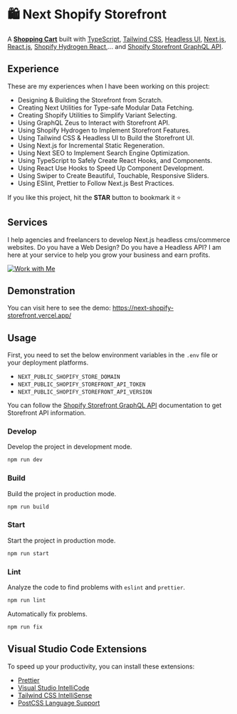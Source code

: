 # 🛍 Next Shopify Storefront

A **[Shopping Cart](https://github.com/Maxvien/next-shopify-storefront)** built with [TypeScript](https://www.typescriptlang.org), [Tailwind CSS](https://tailwindcss.com), [Headless UI](https://headlessui.com), [Next.js](https://nextjs.org), [React.js](https://react.dev), [Shopify Hydrogen React](https://shopify.dev/docs/api/hydrogen-react),... and [Shopify Storefront GraphQL API](https://shopify.dev/docs/api/storefront).

## Experience

These are my experiences when I have been working on this project:

- Designing & Building the Storefront from Scratch.
- Creating Next Utilities for Type-safe Modular Data Fetching.
- Creating Shopify Utilities to Simplify Variant Selecting.
- Using GraphQL Zeus to Interact with Storefront API.
- Using Shopify Hydrogen to Implement Storefront Features.
- Using Tailwind CSS & Headless UI to Build the Storefront UI.
- Using Next.js for Incremental Static Regeneration.
- Using Next SEO to Implement Search Engine Optimization.
- Using TypeScript to Safely Create React Hooks, and Components.
- Using React Use Hooks to Speed Up Component Development.
- Using Swiper to Create Beautiful, Touchable, Responsive Sliders.
- Using ESlint, Prettier to Follow Next.js Best Practices.

If you like this project, hit the **STAR** button to bookmark it ⭐️

## Services
I help agencies and freelancers to develop Next.js headless cms/commerce websites. Do you have a Web Design? Do you have a Headless API? I am here at your service to help you grow your business and earn profits.

[![Work with Me](https://join.skype.com/invite/MX32YySYfQLb)](https://join.skype.com/invite/MX32YySYfQLb)


## Demonstration

You can visit here to see the demo: https://next-shopify-storefront.vercel.app/

## Usage

First, you need to set the below environment variables in the `.env` file or your deployment platforms.

- `NEXT_PUBLIC_SHOPIFY_STORE_DOMAIN`
- `NEXT_PUBLIC_SHOPIFY_STOREFRONT_API_TOKEN`
- `NEXT_PUBLIC_SHOPIFY_STOREFRONT_API_VERSION`

You can follow the [Shopify Storefront GraphQL API](https://shopify.dev/api/storefront/getting-started) documentation to get Storefront API information.

### Develop

Develop the project in development mode.

```bash
npm run dev
```

### Build

Build the project in production mode.

```bash
npm run build
```

### Start

Start the project in production mode.

```bash
npm run start
```

### Lint

Analyze the code to find problems with `eslint` and `prettier`.

```bash
npm run lint
```

Automatically fix problems.

```bash
npm run fix
```

## Visual Studio Code Extensions

To speed up your productivity, you can install these extensions:

- [Prettier](https://marketplace.visualstudio.com/items?itemName=esbenp.prettier-vscode)
- [Visual Studio IntelliCode](https://marketplace.visualstudio.com/items?itemName=VisualStudioExptTeam.vscodeintellicode)
- [Tailwind CSS IntelliSense](https://marketplace.visualstudio.com/items?itemName=bradlc.vscode-tailwindcss)
- [PostCSS Language Support](https://marketplace.visualstudio.com/items?itemName=csstools.postcss)
